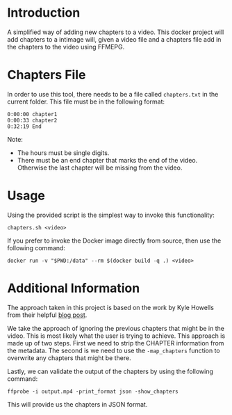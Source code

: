 # Introduction

A simplified way of adding new chapters to a video. This docker project will add chapters to a intimage will, given a video file and a chapters file add in the chapters to the video using FFMEPG.

# Chapters File

In order to use this tool, there needs to be a file called `chapters.txt` in the current folder. This file must be in the following format:

```
0:00:00 chapter1
0:00:33 chapter2
0:32:19 End
```

Note:
- The hours must be single digits.
- There must be an end chapter that marks the end of the video. Otherwise the last chapter will be missing from the video.

# Usage

Using the provided script is the simplest way to invoke this functionality:
```
chapters.sh <video>
```

If you prefer to invoke the Docker image directly from source, then use the following command:

```
docker run -v "$PWD:/data" --rm $(docker build -q .) <video>
```

# Additional Information

The approach taken in this project is based on the work by Kyle Howells from their helpful [blog post](https://ikyle.me/blog/2020/add-mp4-chapters-ffmpeg).

We take the approach of ignoring the previous chapters that might be in the video. This is most likely what the user is trying to achieve. This approach is made up of two steps. First we need to strip the CHAPTER information from the metadata. The second is we need to use the `-map_chapters` function to overwrite any chapters that might be there.

Lastly, we can validate the output of the chapters by using the following command:

```
ffprobe -i output.mp4 -print_format json -show_chapters
```

This will provide us the chapters in JSON format.